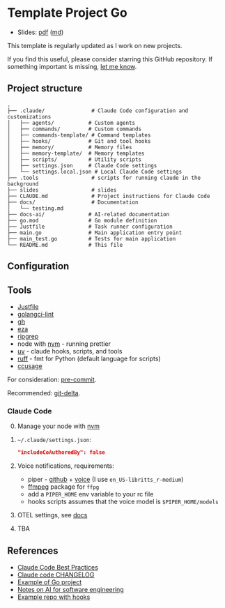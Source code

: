 # Template Project Go

- Slides: [pdf](slides/slides.pdf) ([md](slides))

This template is regularly updated as I work on new projects.

If you find this useful, please consider starring this GitHub repository. If something important is missing, [let me know](https://wbarczynski.pl).

## Project structure

```
.
├── .claude/               # Claude Code configuration and customizations
│   ├── agents/           # Custom agents
│   ├── commands/         # Custom commands
│   ├── commands-template/ # Command templates
│   ├── hooks/            # Git and tool hooks
│   ├── memory/           # Memory files
│   ├── memory-template/  # Memory templates
│   ├── scripts/          # Utility scripts
│   ├── settings.json     # Claude Code settings
│   └── settings.local.json # Local Claude Code settings
├── .tools                 # scripts for running claude in the background
├── slides                 # slides
├── CLAUDE.md              # Project instructions for Claude Code
├── docs/                  # Documentation
│   └── testing.md
├── docs-ai/              # AI-related documentation
├── go.mod                # Go module definition
├── Justfile              # Task runner configuration
├── main.go               # Main application entry point
├── main_test.go          # Tests for main application
└── README.md             # This file
```

## Configuration

## Tools

- [Justfile](https://github.com/casey/just)
- [golangci-lint](https://github.com/golangci/golangci-lint)
- [gh](https://cli.github.com/)
- [eza](https://github.com/eza-community/eza)
- [ripgrep](https://github.com/BurntSushi/ripgrep)
- node with [nvm](https://github.com/nvm-sh/nvm) - running prettier
- [uv](https://docs.astral.sh/uv/) - claude hooks, scripts, and tools
- [ruff](https://docs.astral.sh/ruff/installation/) - fmt for Python (default language for scripts)
- [ccusage](https://github.com/ryoppippi/ccusage)

For consideration: [pre-commit](https://pre-commit.com/).

Recommended: [git-delta](https://github.com/dandavison/delta).

### Claude Code

0. Manage your node with [nvm](https://github.com/nvm-sh/nvm)

1. `~/.claude/settings.json`:

   ```json
   "includeCoAuthoredBy": false
   ```

2. Voice notifications, requirements:
   - piper - [github](https://github.com/rhasspy/piper/releases) + [voice](https://rhasspy.github.io/piper-samples/) (I use `en_US-libritts_r-medium`)
   - [ffmpeg](https://ffmpeg.org/download.html) package for `ffpg`
   - add a `PIPER_HOME` env variable to your rc file
   - hooks scripts assumes that the voice model is `$PIPER_HOME/models`

3. OTEL settings, see [docs](https://docs.anthropic.com/en/docs/claude-code/monitoring-usage)

4. TBA

## References

- [Claude Code Best Practices](https://www.anthropic.com/engineering/claude-code-best-practices)
- [Claude code CHANGELOG](https://github.com/anthropics/claude-code/blob/main/CHANGELOG.md)
- [Example of Go project](https://github.com/fwojciec/pgarrow/)
- [Notes on AI for software engineering](https://github.com/wojciech12/notes_ai_for_software_engineering/tree/main)
- [Example repo with hooks](https://github.com/disler/claude-code-hooks-mastery)

